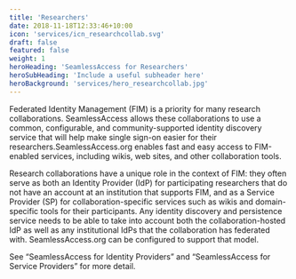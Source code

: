 ```yaml
---
title: 'Researchers'
date: 2018-11-18T12:33:46+10:00
icon: 'services/icn_researchcollab.svg'
draft: false
featured: false
weight: 1
heroHeading: 'SeamlessAccess for Researchers'
heroSubHeading: 'Include a useful subheader here'
heroBackground: 'services/hero_researchcollab.jpg'
---
```


Federated Identity Management (FIM) is a priority for many research collaborations. SeamlessAccess allows these collaborations to use a common, configurable, and community-supported identity discovery service that will help make single sign-on easier for their researchers.SeamlessAccess.org enables fast and easy access to FIM-enabled services, including wikis, web sites, and other collaboration tools. 

Research collaborations have a unique role in the context of FIM: they often serve as both an Identity Provider (IdP) for participating researchers that do not have an account at an institution that supports FIM, and as a Service Provider (SP) for collaboration-specific services such as wikis and domain-specific tools for their participants. Any identity discovery and persistence service needs to be able to take into account both the collaboration-hosted IdP as well as any institutional IdPs that the collaboration has federated with. SeamlessAccess.org can be configured to support that model.

See “SeamlessAccess for Identity Providers” and “SeamlessAccess for Service Providers” for more detail.
